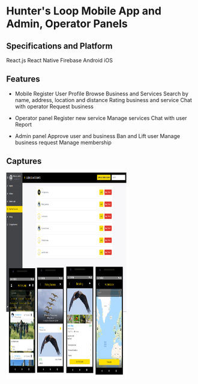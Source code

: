 # Hunter's Loop Mobile App and Admin, Operator Panels

## Specifications and Platform

React.js
React Native
Firebase
Android
iOS

## Features
- Mobile
Register User Profile
Browse Business and Services
Search by name, address, location and distance
Rating business and service
Chat with operator
Request business

- Operator panel
Register new service
Manage services
Chat with user
Report

- Admin panel
Approve user and business
Ban and Lift user
Manage business request
Manage membership

## Captures
<img src="./hunter_app_admin.png" height="550px" width="320px">
